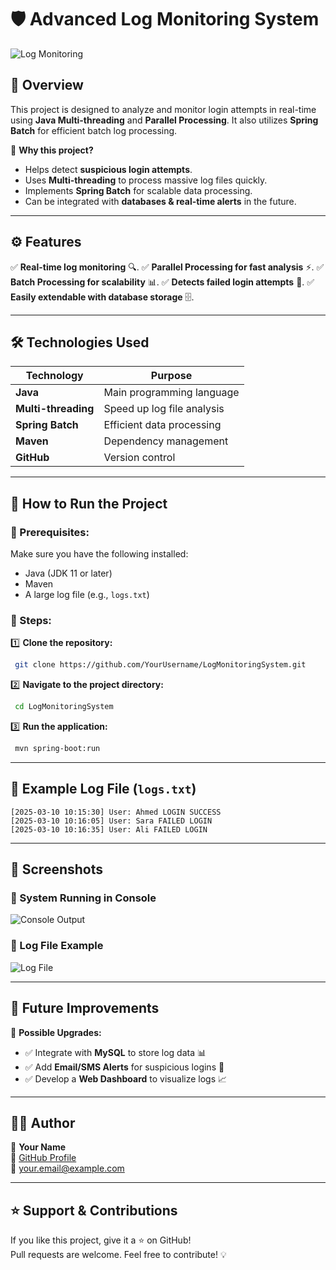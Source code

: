# 🛡️ Advanced Log Monitoring System

![Log Monitoring](https://your-image-link.com/log-banner.png)

## 📌 Overview
This project is designed to analyze and monitor login attempts in real-time using **Java Multi-threading** and **Parallel Processing**. It also utilizes **Spring Batch** for efficient batch log processing.

🚀 **Why this project?**
- Helps detect **suspicious login attempts**.
- Uses **Multi-threading** to process massive log files quickly.
- Implements **Spring Batch** for scalable data processing.
- Can be integrated with **databases & real-time alerts** in the future.

---

## ⚙️ Features
✅ **Real-time log monitoring** 🔍.
✅ **Parallel Processing for fast analysis** ⚡.
✅ **Batch Processing for scalability** 📊.
✅ **Detects failed login attempts** 🚨.
✅ **Easily extendable with database storage** 🗄️.

---

## 🛠️ Technologies Used
| Technology      | Purpose |
|---------------|---------|
| **Java**       | Main programming language |
| **Multi-threading** | Speed up log file analysis |
| **Spring Batch** | Efficient data processing |
| **Maven**       | Dependency management |
| **GitHub**      | Version control |

---

## 🚀 How to Run the Project
### 🔹 Prerequisites:
Make sure you have the following installed:
- Java (JDK 11 or later)
- Maven
- A large log file (e.g., `logs.txt`)

### 🔹 Steps:
1️⃣ **Clone the repository:**
```sh
 git clone https://github.com/YourUsername/LogMonitoringSystem.git
```

2️⃣ **Navigate to the project directory:**
```sh
 cd LogMonitoringSystem
```

3️⃣ **Run the application:**
```sh
 mvn spring-boot:run
```

---

## 📜 Example Log File (`logs.txt`)
```
[2025-03-10 10:15:30] User: Ahmed LOGIN SUCCESS
[2025-03-10 10:16:05] User: Sara FAILED LOGIN
[2025-03-10 10:16:35] User: Ali FAILED LOGIN
```

---

## 📸 Screenshots
### 🔹 System Running in Console
![Console Output]([https://your-image-link.com/console-output.png](https://th.bing.com/th/id/OIP.YquO8MPDhB0-OvvnA3Qj4AHaDt?w=312&h=175&c=7&r=0&o=5&pid=1.7))

### 🔹 Log File Example
![Log File](https://your-image-link.com/log-file-example.png)

---

## 🎯 Future Improvements
🚀 **Possible Upgrades:**
- ✅ Integrate with **MySQL** to store log data 📊
- ✅ Add **Email/SMS Alerts** for suspicious logins 📩
- ✅ Develop a **Web Dashboard** to visualize logs 📈

---

## 👩‍💻 Author
👤 **Your Name**  
🔗 [GitHub Profile](https://github.com/YourUsername)  
📧 your.email@example.com  

---

## ⭐ Support & Contributions
If you like this project, give it a ⭐ on GitHub!  
Pull requests are welcome. Feel free to contribute! 💡

